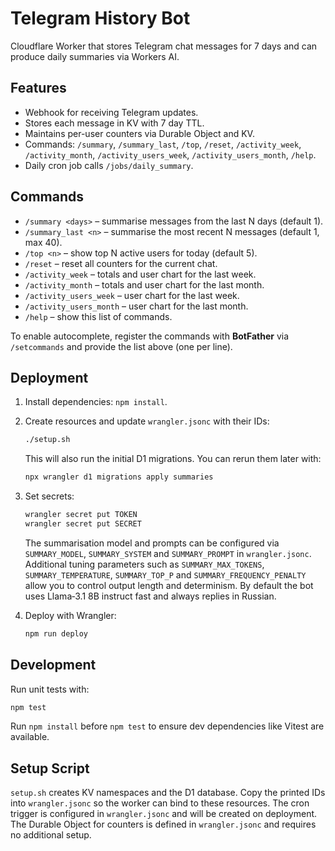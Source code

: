 # Telegram History Bot

Cloudflare Worker that stores Telegram chat messages for 7 days and can produce daily summaries via Workers AI.

## Features

- Webhook for receiving Telegram updates.
- Stores each message in KV with 7 day TTL.
- Maintains per-user counters via Durable Object and KV.
- Commands: `/summary`, `/summary_last`, `/top`, `/reset`,
  `/activity_week`, `/activity_month`,
  `/activity_users_week`, `/activity_users_month`, `/help`.
- Daily cron job calls `/jobs/daily_summary`.

## Commands

- `/summary <days>` – summarise messages from the last N days (default 1).
- `/summary_last <n>` – summarise the most recent N messages (default 1, max 40).
- `/top <n>` – show top N active users for today (default 5).
- `/reset` – reset all counters for the current chat.
- `/activity_week` – totals and user chart for the last week.
- `/activity_month` – totals and user chart for the last month.
- `/activity_users_week` – user chart for the last week.
- `/activity_users_month` – user chart for the last month.
- `/help` – show this list of commands.

To enable autocomplete, register the commands with **BotFather** via `/setcommands` and provide the list above (one per line).

## Deployment

1. Install dependencies: `npm install`.

2. Create resources and update `wrangler.jsonc` with their IDs:
   ```bash
   ./setup.sh
   ```
   This will also run the initial D1 migrations. You can rerun them later with:
   ```bash
   npx wrangler d1 migrations apply summaries
   ```
3. Set secrets:
   ```bash
   wrangler secret put TOKEN
   wrangler secret put SECRET
   ```
   The summarisation model and prompts can be configured via
   `SUMMARY_MODEL`, `SUMMARY_SYSTEM` and `SUMMARY_PROMPT` in `wrangler.jsonc`.
   Additional tuning parameters such as `SUMMARY_MAX_TOKENS`,
   `SUMMARY_TEMPERATURE`, `SUMMARY_TOP_P` and
   `SUMMARY_FREQUENCY_PENALTY` allow you to control output length and
   determinism. By default the bot uses Llama‑3.1 8B instruct fast and always
   replies in Russian.
4. Deploy with Wrangler:
   ```bash
   npm run deploy
   ```

## Development

Run unit tests with:

```bash
npm test
```

Run `npm install` before `npm test` to ensure dev dependencies like Vitest are available.

## Setup Script

`setup.sh` creates KV namespaces and the D1 database. Copy the printed IDs into
`wrangler.jsonc` so the worker can bind to these resources. The cron trigger is
configured in `wrangler.jsonc` and will be created on deployment. The Durable
Object for counters is defined in `wrangler.jsonc` and requires no additional
setup.
